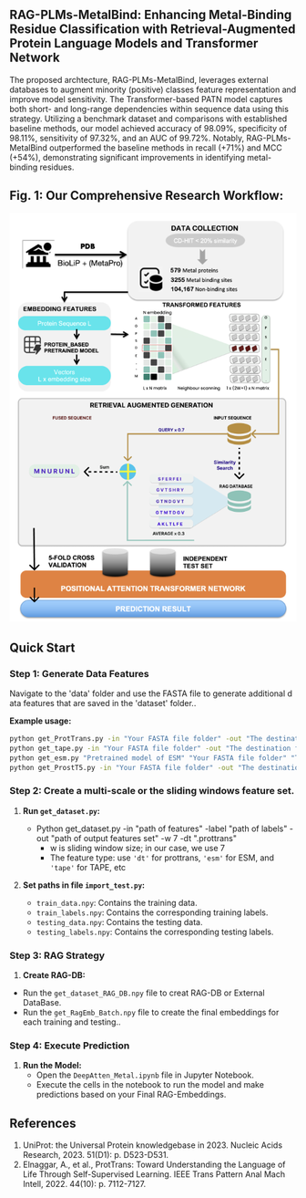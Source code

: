 ## RAG-PLMs-MetalBind: Enhancing Metal-Binding Residue Classification with Retrieval-Augmented Protein Language Models and Transformer Network
The proposed archtecture, RAG-PLMs-MetalBind, leverages external databases to augment minority (positive) classes feature representation and improve model sensitivity. The Transformer-based PATN model captures both short- and long-range dependencies within sequence data using this strategy. Utilizing a benchmark dataset and comparisons with established baseline methods, our model achieved accuracy of 98.09%, specificity of 98.11%, sensitivity of 97.32%, and an AUC of 99.72%. Notably, RAG-PLMs-MetalBind outperformed the baseline methods in recall (+71%) and MCC (+54%), demonstrating significant improvements in identifying metal-binding residues.
## Fig. 1: Our Comprehensive Research Workflow:
![Figure 1](Overflow.PNG)

## Quick Start

### Step 1: Generate Data Features
Navigate to the 'data' folder and use the FASTA file to generate additional data features that are saved in the 'dataset' folder..

**Example usage:**

```bash
python get_ProtTrans.py -in "Your FASTA file folder" -out "The destination folder of your output"
python get_tape.py -in "Your FASTA file folder" -out "The destination folder of your output"
python get_esm.py "Pretrained model of ESM" "Your FASTA file folder" "The destination folder of your output" --repr_layers 33 --include per_tok
python get_ProstT5.py -in "Your FASTA file folder" -out "The destination folder of your output"
```
### Step 2: Create a multi-scale or the sliding windows feature set.
1. **Run `get_dataset.py`:**
   - Python get_dataset.py -in "path of features" -label "path of labels" -out "path of output features set" -w 7 -dt ".prottrans" 
     - w is sliding window size; in our case, we use 7
     - The feature type: use `'dt'` for prottrans, `'esm'` for ESM, and `'tape'` for TAPE, etc

2. **Set paths in file `import_test.py`:**
     - `train_data.npy`: Contains the training data.
     - `train_labels.npy`: Contains the corresponding training labels.
     - `testing_data.npy`: Contains the testing data.
     - `testing_labels.npy`: Contains the corresponding testing labels.

### Step 3: RAG Strategy
1. **Create RAG-DB:**
 - Run the `get_dataset_RAG_DB.npy` file to creat RAG-DB or External DataBase.
 - Run the `get_RagEmb_Batch.npy` file to create the final embeddings for each training and testing..

### Step 4: Execute Prediction
1. **Run the Model:**
   - Open the `DeepAtten_Metal.ipynb` file in Jupyter Notebook.
   - Execute the cells in the notebook to run the model and make predictions based on your Final RAG-Embeddings.

## References
1.	UniProt: the Universal Protein knowledgebase in 2023. Nucleic Acids Research, 2023. 51(D1): p. D523-D531.
2.	Elnaggar, A., et al., ProtTrans: Toward Understanding the Language of Life Through Self-Supervised Learning. IEEE Trans Pattern Anal Mach Intell, 2022. 44(10): p. 7112-7127.
